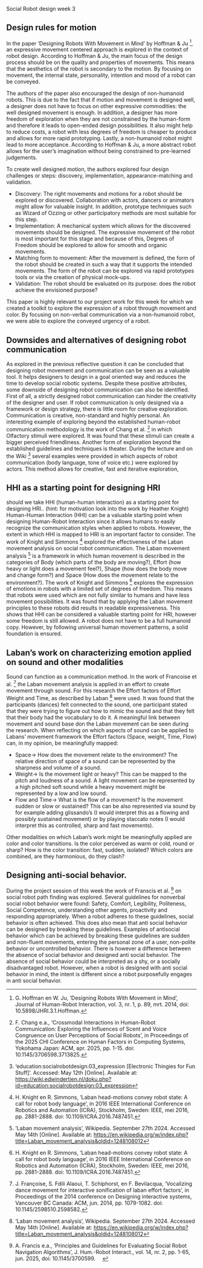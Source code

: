 Social Robot design week 3
## Design rules for motion
In the paper ‘Designing Robots With Movement in Mind’ by Hoffman & Ju [^1], an expressive movement centered approach is explored in the context of robot design. According to Hoffman & Ju, the main focus of the design process should be on the quality and properties of movements. This means that the aesthetics of the robot is secondary to the motion. By focusing on movement, the internal state, personality, intention and mood of a robot can be conveyed.

The authors of the paper also encouraged the design of non-humanoid robots. This is due to the fact that if motion and movement is designed well, a designer does not have to focus on other expressive commodities: the well designed movement is enough. In addition, a designer has more freedom of exploration when they are not constrained by the human-form and therefore it leads to open-ended design possibilities. It also might help to reduce costs, a robot with less degrees of freedom is cheaper to produce and allows for more rapid prototyping. Lastly, a non-humanoid robot might lead to more acceptance. According to Hoffman & Ju, a more abstract robot allows for the user’s imagination without being constrained to pre-learned judgements.  

To create well designed motion, the authors explored four design challenges or steps: discovery, implementation, appearance-matching and validation.

-	Discovery: The right movements and motions for a robot should be explored or discovered. Collaboration with actors, dancers or animators might allow for valuable insight. In addition, prototype techniques such as Wizard of Ozzing or other participatory methods are most suitable for this step.
-	 Implementation: A mechanical system which allows for the discovered movements should be designed. The expressive movement of the robot is most important for this stage and because of this, Degrees of Freedom should be explored to allow for smooth and organic movements.
-	Matching form to movement: After the movement is defined, the form of the robot should be created in such a way that it supports the intended movements. The form of the robot can be explored via rapid prototypes tools or via the creation of physical mock-ups.
-	Validation: The robot should be evaluated on its purpose: does the robot achieve the envisioned purpose? 

This paper is highly relevant to our project work for this week for which we created a toolkit to explore the expression of a robot through movement and color. By focusing on non-verbal communication via a non-humanoid robot, we were able to explore the conveyed urgency of a robot. 

[^1]: G. Hoffman en W. Ju, ‘Designing Robots With Movement in Mind’, Journal of Human-Robot Interaction, vol. 3, nr. 1, p. 89, mrt. 2014, doi: 10.5898/JHRI.3.1.Hoffman. 


## Downsides and alternatives of designing robot communication
As explored in the previous reflective question it can be concluded that designing robot movement and communication can be seen as a valuable tool. It helps designers to design in a goal oriented way and reduces the time to develop social robotic systems.
Despite these positive attributes, some downside of designing robot communication can also be identified. First of all, a strictly designed robot communication can hinder the creativity of the designer and user. If robot communication is only designed via a framework or design strategy, there is little room for creative exploration. Communication is creative, non-standard and highly personal. An interesting example of exploring beyond the established human-robot communication methodology is the work of Chang et al. [^2] in which Olfactory stimuli were explored. It was found that these stimuli can create a bigger perceived friendliness. 
Another form of exploration beyond the established guidelines and techniques is theater. During the lecture and on the Wiki [^3] several examples were provided in which aspects of robot communication (body language, tone of voice etc.) were explored by actors. This method allows for creative, fast and iterative exploration,

[^2]: F. Chang e.a., ‘Crossmodal Interactions in Human-Robot Communication: Exploring the Influences of Scent and Voice Congruence on User Perceptions of Social Robots’, in Proceedings of the 2025 CHI Conference on Human Factors in Computing Systems, Yokohama Japan: ACM, apr. 2025, pp. 1-15. doi: 10.1145/3706598.3713825.
[^3]: ‘education:socialrobotdesign:03_expression [Electronic Thingies for Fun Stuff]’. Accessed: May 12th  [Online]. Available at: https://wiki.edwindertien.nl/doku.php?id=education:socialrobotdesign:03_expression


## HHI as a starting point for designing HRI
should we take HHI (human-human interaction) as a starting point for designing HRI.. (hint: for motivation look into the work by Heather Knight)
Human-Human Interaction (HHI) can be a valuable starting point when designing Human-Robot Interaction since it allows humans to easily recognize the communication styles when applied to robots. However, the extent in which HHI is mapped to HRI is an important factor to consider. The work of Knight and Simmons [^4] explored the effectiveness of the Laban movement analysis on social robot communication. 
The Laban movement analysis [^5] is a framework in which human movement is described in the categories of Body (which parts of the body are moving?), Effort (how heavy or light does a movement feel?), Shape (how does the body move and change form?) and Space (How does the movement relate to the environment?). The work of Knight and Simmons [^4] explores the expression of emotions in robots with a limited set of degrees of freedom. This means that robots were used which are not fully similar to humans and have less movement possibilities. It was found that by applying the Laban movement principles to these robots did results in readable expressiveness. 
This shows that HHI can be considered a valuable starting point for HRI, however some freedom is still allowed. A robot does not have to be a full humanoid copy. However, by following universal human movement patterns, a solid foundation is ensured. 
[^4]: H. Knight en R. Simmons, ‘Laban head-motions convey robot state: A call for robot body language’, in 2016 IEEE International Conference on Robotics and Automation (ICRA), Stockholm, Sweden: IEEE, mei 2016, pp. 2881-2888. doi: 10.1109/ICRA.2016.7487451.
[^5]: ‘Laban movement analysis’, Wikipedia. September 27th 2024. Accessed May 14th [Online]. Available at: https://en.wikipedia.org/w/index.php?title=Laban_movement_analysis&oldid=1248108012


## Laban’s work on characterizing emotion applied on sound and other modalities
Sound can function as a communication method. In the work of Francoise et al. [^6] the Laban movement analysis is applied in an effort to create movement through sound. For this research the Effort factors of Effort Weight and Time, as described by Laban [^5] were used. It was found that the participants (dances) felt connected to the sound, one participant stated that they were trying to figure out how to mimic the sound and that they felt that their body had the vocabulary to do it. A meaningful link between movement and sound base don the Laban movement can be seen during the research.
When reflecting on which aspects of sound can be applied to Labans’ movement framework the Effort factors (Space, weight, Time, Flow) can, in my opinion, be meaningfully mapped:

-	Space-> How does the movement relate to the environment? The relative direction of space of a sound can be represented by the sharpness and volume of a sound. 
-	Weight-> Is the movement light or heavy? This can be mapped to the pitch and loudness of a sound. A light movement can be represented by a high pitched soft sound while a heavy movement might be represented by a low and low sound.
-	Flow and Time-> What is the flow of a movement? Is the movement sudden or slow or sustained?  This can be also represented via sound by for example adding glissando’s (I would interpret this as a flowing and possibly sustained movement) or by playing staccato notes (I would interpret this as controlled, sharp and fast movements). 

Other modalities on which Laban’s work might be meaningfully applied are color and color transitions. Is the color perceived as warm or cold, round or sharp? How is the color transition: fast, sudden, isolated? Which colors are combined, are they harmonious, do they clash?
 [^6]: J. Françoise, S. Fdili Alaoui, T. Schiphorst, en F. Bevilacqua, ‘Vocalizing dance movement for interactive sonification of laban effort factors’, in Proceedings of the 2014 conference on Designing interactive systems, Vancouver BC Canada: ACM, jun. 2014, pp. 1079-1082. doi: 10.1145/2598510.2598582.

## Designing anti-social behavior. 
During the project session of this week the work of Franscis et al. [^7] on social robot path finding was explored. Several guidelines for nonverbal social robot behavior were found: Safety, Comfort, Legibility, Politeness, Social Competence, understanding other agents, proactivity and responding appropriately. When a robot adheres to these guidelines, social behavior is often achieved. This does also mean that anti social behavior can be designed by breaking these guidelines. Examples of antisocial behavior which can be achieved by breaking these guidelines are sudden and non-fluent movements, entering the personal zone of a user, non-polite behavior or uncontrolled behavior. 
There is however a difference between the absence of social behavior and designed anti social behavior. The absence of social behavior could be interpreted as a shy, or a socially disadvantaged robot. However, when a robot is designed with anti social behavior in mind, the intent is different since a robot purposefully engages in anti social behavior.
[^7]: A. Francis e.a., ‘Principles and Guidelines for Evaluating Social Robot Navigation Algorithms’, J. Hum.-Robot Interact., vol. 14, nr. 2, pp. 1-65, jun. 2025, doi: 10.1145/3700599.
 
